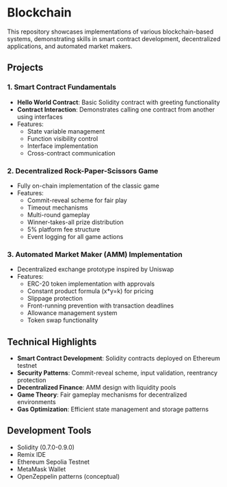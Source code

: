 # Blockchain

This repository showcases implementations of various blockchain-based systems, demonstrating skills in smart contract development, decentralized applications, and automated market makers.

## Projects

### 1. Smart Contract Fundamentals
- **Hello World Contract**: Basic Solidity contract with greeting functionality
- **Contract Interaction**: Demonstrates calling one contract from another using interfaces
- Features:
  - State variable management
  - Function visibility control
  - Interface implementation
  - Cross-contract communication

### 2. Decentralized Rock-Paper-Scissors Game
- Fully on-chain implementation of the classic game
- Features:
  - Commit-reveal scheme for fair play
  - Timeout mechanisms
  - Multi-round gameplay
  - Winner-takes-all prize distribution
  - 5% platform fee structure
  - Event logging for all game actions

### 3. Automated Market Maker (AMM) Implementation
- Decentralized exchange prototype inspired by Uniswap
- Features:
  - ERC-20 token implementation with approvals
  - Constant product formula (x*y=k) for pricing
  - Slippage protection
  - Front-running prevention with transaction deadlines
  - Allowance management system
  - Token swap functionality

## Technical Highlights

- **Smart Contract Development**: Solidity contracts deployed on Ethereum testnet
- **Security Patterns**: Commit-reveal scheme, input validation, reentrancy protection
- **Decentralized Finance**: AMM design with liquidity pools
- **Game Theory**: Fair gameplay mechanisms for decentralized environments
- **Gas Optimization**: Efficient state management and storage patterns

## Development Tools

- Solidity (0.7.0-0.9.0)
- Remix IDE
- Ethereum Sepolia Testnet
- MetaMask Wallet
- OpenZeppelin patterns (conceptual)
